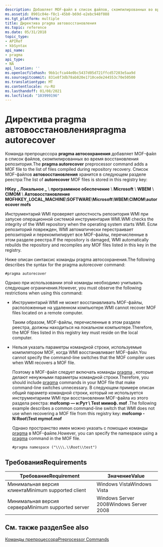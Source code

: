 ```yaml
---
description: Добавляет MOF-файл в список файлов, скомпилированных во время восстановления репозитория.
ms.assetid: 8901c04e-f8c1-45b0-b69d-e2ebc948f088
ms.tgt_platform: multiple
title: Директива pragma автовосстановления
ms.topic: reference
ms.date: 05/31/2018
topic_type:
- APIRef
- kbSyntax
api_name:
- pragma
api_type:
- NA
api_location: ''
ms.openlocfilehash: 9bb1cfca44e0bc5437d05d721ffcd57203e5aa9d
ms.sourcegitcommit: 831e8f3db78ab820e1710cede244553c70e50500
ms.translationtype: MT
ms.contentlocale: ru-RU
ms.lasthandoff: 01/08/2021
ms.locfileid: "103999196"
---
```

# <a name="pragma-autorecover"></a><span data-ttu-id="ed382-103">Директива pragma автовосстановления</span><span class="sxs-lookup"><span data-stu-id="ed382-103">pragma autorecover</span></span>

<span data-ttu-id="ed382-104">Команда препроцессора **pragma автосохранения** добавляет MOF-файл в список файлов, скомпилированных во время восстановления репозитория.</span><span class="sxs-lookup"><span data-stu-id="ed382-104">The **pragma autorecover** preprocessor command adds a MOF file to the list of files compiled during repository recovery.</span></span> <span data-ttu-id="ed382-105">Список MOF-файлов **автовосстановления** хранится в следующем разделе реестра:</span><span class="sxs-lookup"><span data-stu-id="ed382-105">The list of **autorecover** MOF files is stored in this registry key:</span></span>

<span data-ttu-id="ed382-106">**HKey \_ Локальное \_** \\ **программное обеспечение** \\ **Microsoft** \\ **WBEM** \\ **CIMOM** \\ **Автовосстановление MOF**</span><span class="sxs-lookup"><span data-stu-id="ed382-106">**HKEY\_LOCAL\_MACHINE**\\**SOFTWARE**\\**Microsoft**\\**WBEM**\\**CIMOM**\\**autorecover mofs**</span></span>

<span data-ttu-id="ed382-107">Инструментарий WMI проверяет целостность репозитория WMI при запуске операционной системой инструментария WMI.</span><span class="sxs-lookup"><span data-stu-id="ed382-107">WMI checks the integrity of the WMI repository when the operating system starts WMI.</span></span> <span data-ttu-id="ed382-108">Если репозиторий поврежден, WMI автоматически перестраивает репозиторий и перекомпилирует все MOF-файлы, перечисленные в этом разделе реестра.</span><span class="sxs-lookup"><span data-stu-id="ed382-108">If the repository is damaged, WMI automatically rebuilds the repository and recompiles any MOF files listed in this key in the registry.</span></span>

<span data-ttu-id="ed382-109">Ниже описан синтаксис команды pragma автосохранения.</span><span class="sxs-lookup"><span data-stu-id="ed382-109">The following describes the syntax for the pragma autorecover command:</span></span>


```mof
#pragma autorecover
```



<span data-ttu-id="ed382-110">Однако при использовании этой команды необходимо учитывать следующие ограничения.</span><span class="sxs-lookup"><span data-stu-id="ed382-110">However, you must observe the following restrictions when using this command:</span></span>

-   <span data-ttu-id="ed382-111">Инструментарий WMI не может восстанавливать MOF-файлы, расположенные на удаленном компьютере.</span><span class="sxs-lookup"><span data-stu-id="ed382-111">WMI cannot recover MOF files located on a remote computer.</span></span>

    <span data-ttu-id="ed382-112">Таким образом, MOF-файлы, перечисленные в этом разделе реестра, должны находиться на локальном компьютере.</span><span class="sxs-lookup"><span data-stu-id="ed382-112">Therefore, the MOF files listed in this registry key must reside on the local computer.</span></span>

-   <span data-ttu-id="ed382-113">Нельзя указать параметры командной строки, используемые компилятором MOF, когда WMI восстанавливает MOF-файл.</span><span class="sxs-lookup"><span data-stu-id="ed382-113">You cannot specify the command-line switches that the MOF compiler uses when WMI recovers a MOF file.</span></span>

    <span data-ttu-id="ed382-114">Поэтому в MOF-файл следует включать команды [pragma](-pragma.md) , которые делают ненужными параметры командной строки.</span><span class="sxs-lookup"><span data-stu-id="ed382-114">Therefore, you should include [pragma](-pragma.md) commands in your MOF file that make command-line switches unnecessary.</span></span> <span data-ttu-id="ed382-115">В следующем примере описан общий параметр командной строки, который не используется инструментарием WMI при восстановлении MOF-файла из этого раздела реестра: **mofcomp — н:Рут \\ Test мимоф. mof** .</span><span class="sxs-lookup"><span data-stu-id="ed382-115">The following example describes a common command-line switch that WMI does not use when recovering a MOF file from this registry key: **mofcomp -N:Root\\Test mymof.mof**</span></span>

    <span data-ttu-id="ed382-116">Однако пространство имен можно указать с помощью команды [pragma](-pragma.md) в MOF-файле.</span><span class="sxs-lookup"><span data-stu-id="ed382-116">However, you can specify the namespace using a [pragma](-pragma.md) command in the MOF file.</span></span>

    ```mof
    #pragma namespace ("\\\\.\\Root\\test")
    ```

    

## <a name="requirements"></a><span data-ttu-id="ed382-117">Требования</span><span class="sxs-lookup"><span data-stu-id="ed382-117">Requirements</span></span>



| <span data-ttu-id="ed382-118">Требование</span><span class="sxs-lookup"><span data-stu-id="ed382-118">Requirement</span></span> | <span data-ttu-id="ed382-119">Значение</span><span class="sxs-lookup"><span data-stu-id="ed382-119">Value</span></span> |
|-------------------------------------|--------------------------------|
| <span data-ttu-id="ed382-120">Минимальная версия клиента</span><span class="sxs-lookup"><span data-stu-id="ed382-120">Minimum supported client</span></span><br/> | <span data-ttu-id="ed382-121">Windows Vista</span><span class="sxs-lookup"><span data-stu-id="ed382-121">Windows Vista</span></span><br/>       |
| <span data-ttu-id="ed382-122">Минимальная версия сервера</span><span class="sxs-lookup"><span data-stu-id="ed382-122">Minimum supported server</span></span><br/> | <span data-ttu-id="ed382-123">Windows Server 2008</span><span class="sxs-lookup"><span data-stu-id="ed382-123">Windows Server 2008</span></span><br/> |



## <a name="see-also"></a><span data-ttu-id="ed382-124">См. также раздел</span><span class="sxs-lookup"><span data-stu-id="ed382-124">See also</span></span>

<dl> <dt>

[<span data-ttu-id="ed382-125">Команды препроцессора</span><span class="sxs-lookup"><span data-stu-id="ed382-125">Preprocessor Commands</span></span>](preprocessor-commands.md)
</dt> </dl>

 

 




